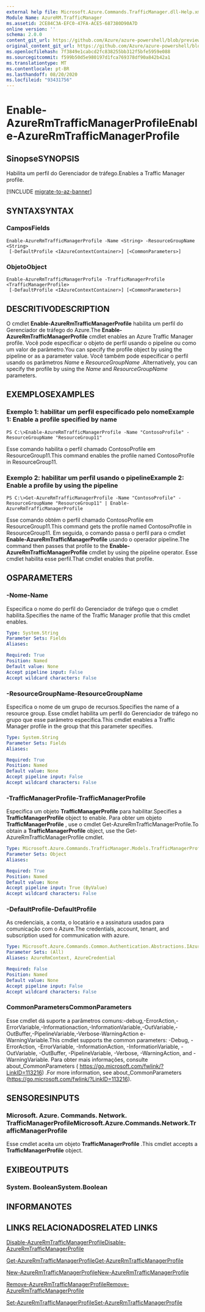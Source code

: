 ```yaml
---
external help file: Microsoft.Azure.Commands.TrafficManager.dll-Help.xml
Module Name: AzureRM.TrafficManager
ms.assetid: 2CE84C3A-EFC0-47FA-ACE5-687380D90A7D
online version: ''
schema: 2.0.0
content_git_url: https://github.com/Azure/azure-powershell/blob/preview/src/ResourceManager/TrafficManager/Commands.TrafficManager2/help/Enable-AzureRmTrafficManagerProfile.md
original_content_git_url: https://github.com/Azure/azure-powershell/blob/preview/src/ResourceManager/TrafficManager/Commands.TrafficManager2/help/Enable-AzureRmTrafficManagerProfile.md
ms.openlocfilehash: 7f3849e1cabcd2fc838255bb312f5bfe5959e088
ms.sourcegitcommit: f599b50d5e980197d1fca769378df90a842b42a1
ms.translationtype: MT
ms.contentlocale: pt-BR
ms.lasthandoff: 08/20/2020
ms.locfileid: "93431756"
---
```

# <span data-ttu-id="d4711-101">Enable-AzureRmTrafficManagerProfile</span><span class="sxs-lookup"><span data-stu-id="d4711-101">Enable-AzureRmTrafficManagerProfile</span></span>

## <span data-ttu-id="d4711-102">Sinopse</span><span class="sxs-lookup"><span data-stu-id="d4711-102">SYNOPSIS</span></span>
<span data-ttu-id="d4711-103">Habilita um perfil do Gerenciador de tráfego.</span><span class="sxs-lookup"><span data-stu-id="d4711-103">Enables a Traffic Manager profile.</span></span>

[!INCLUDE [migrate-to-az-banner](../../includes/migrate-to-az-banner.md)]

## <span data-ttu-id="d4711-104">SYNTAX</span><span class="sxs-lookup"><span data-stu-id="d4711-104">SYNTAX</span></span>

### <span data-ttu-id="d4711-105">Campos</span><span class="sxs-lookup"><span data-stu-id="d4711-105">Fields</span></span>
```
Enable-AzureRmTrafficManagerProfile -Name <String> -ResourceGroupName <String>
 [-DefaultProfile <IAzureContextContainer>] [<CommonParameters>]
```

### <span data-ttu-id="d4711-106">Objeto</span><span class="sxs-lookup"><span data-stu-id="d4711-106">Object</span></span>
```
Enable-AzureRmTrafficManagerProfile -TrafficManagerProfile <TrafficManagerProfile>
 [-DefaultProfile <IAzureContextContainer>] [<CommonParameters>]
```

## <span data-ttu-id="d4711-107">DESCRITIVO</span><span class="sxs-lookup"><span data-stu-id="d4711-107">DESCRIPTION</span></span>
<span data-ttu-id="d4711-108">O cmdlet **Enable-AzureRmTrafficManagerProfile** habilita um perfil do Gerenciador de tráfego do Azure.</span><span class="sxs-lookup"><span data-stu-id="d4711-108">The **Enable-AzureRmTrafficManagerProfile** cmdlet enables an Azure Traffic Manager profile.</span></span>
<span data-ttu-id="d4711-109">Você pode especificar o objeto de perfil usando o pipeline ou como um valor de parâmetro.</span><span class="sxs-lookup"><span data-stu-id="d4711-109">You can specify the profile object by using the pipeline or as a parameter value.</span></span>
<span data-ttu-id="d4711-110">Você também pode especificar o perfil usando os parâmetros *Name* e *ResourceGroupName* .</span><span class="sxs-lookup"><span data-stu-id="d4711-110">Alternatively, you can specify the profile by using the *Name* and *ResourceGroupName* parameters.</span></span>

## <span data-ttu-id="d4711-111">EXEMPLOS</span><span class="sxs-lookup"><span data-stu-id="d4711-111">EXAMPLES</span></span>

### <span data-ttu-id="d4711-112">Exemplo 1: habilitar um perfil especificado pelo nome</span><span class="sxs-lookup"><span data-stu-id="d4711-112">Example 1: Enable a profile specified by name</span></span>
```
PS C:\>Enable-AzureRmTrafficManagerProfile -Name "ContosoProfile" -ResourceGroupName "ResourceGroup11"
```

<span data-ttu-id="d4711-113">Esse comando habilita o perfil chamado ContosoProfile em ResourceGroup11.</span><span class="sxs-lookup"><span data-stu-id="d4711-113">This command enables the profile named ContosoProfile in ResourceGroup11.</span></span>

### <span data-ttu-id="d4711-114">Exemplo 2: habilitar um perfil usando o pipeline</span><span class="sxs-lookup"><span data-stu-id="d4711-114">Example 2: Enable a profile by using the pipeline</span></span>
```
PS C:\>Get-AzureRmTrafficManagerProfile -Name "ContosoProfile" -ResourceGroupName "ResourceGroup11" | Enable-AzureRmTrafficManagerProfile
```

<span data-ttu-id="d4711-115">Esse comando obtém o perfil chamado ContosoProfile em ResourceGroup11.</span><span class="sxs-lookup"><span data-stu-id="d4711-115">This command gets the profile named ContosoProfile in ResourceGroup11.</span></span>
<span data-ttu-id="d4711-116">Em seguida, o comando passa o perfil para o cmdlet **Enable-AzureRmTrafficManagerProfile** usando o operador pipeline.</span><span class="sxs-lookup"><span data-stu-id="d4711-116">The command then passes that profile to the **Enable-AzureRmTrafficManagerProfile** cmdlet by using the pipeline operator.</span></span>
<span data-ttu-id="d4711-117">Esse cmdlet habilita esse perfil.</span><span class="sxs-lookup"><span data-stu-id="d4711-117">That cmdlet enables that profile.</span></span>

## <span data-ttu-id="d4711-118">OS</span><span class="sxs-lookup"><span data-stu-id="d4711-118">PARAMETERS</span></span>

### <span data-ttu-id="d4711-119">-Nome</span><span class="sxs-lookup"><span data-stu-id="d4711-119">-Name</span></span>
<span data-ttu-id="d4711-120">Especifica o nome do perfil do Gerenciador de tráfego que o cmdlet habilita.</span><span class="sxs-lookup"><span data-stu-id="d4711-120">Specifies the name of the Traffic Manager profile that this cmdlet enables.</span></span>

```yaml
Type: System.String
Parameter Sets: Fields
Aliases: 

Required: True
Position: Named
Default value: None
Accept pipeline input: False
Accept wildcard characters: False
```

### <span data-ttu-id="d4711-121">-ResourceGroupName</span><span class="sxs-lookup"><span data-stu-id="d4711-121">-ResourceGroupName</span></span>
<span data-ttu-id="d4711-122">Especifica o nome de um grupo de recursos.</span><span class="sxs-lookup"><span data-stu-id="d4711-122">Specifies the name of a resource group.</span></span>
<span data-ttu-id="d4711-123">Esse cmdlet habilita um perfil do Gerenciador de tráfego no grupo que esse parâmetro especifica.</span><span class="sxs-lookup"><span data-stu-id="d4711-123">This cmdlet enables a Traffic Manager profile in the group that this parameter specifies.</span></span>

```yaml
Type: System.String
Parameter Sets: Fields
Aliases: 

Required: True
Position: Named
Default value: None
Accept pipeline input: False
Accept wildcard characters: False
```

### <span data-ttu-id="d4711-124">-TrafficManagerProfile</span><span class="sxs-lookup"><span data-stu-id="d4711-124">-TrafficManagerProfile</span></span>
<span data-ttu-id="d4711-125">Especifica um objeto **TrafficManagerProfile** para habilitar.</span><span class="sxs-lookup"><span data-stu-id="d4711-125">Specifies a **TrafficManagerProfile** object to enable.</span></span>
<span data-ttu-id="d4711-126">Para obter um objeto **TrafficManagerProfile** , use o cmdlet Get-AzureRmTrafficManagerProfile.</span><span class="sxs-lookup"><span data-stu-id="d4711-126">To obtain a **TrafficManagerProfile** object, use the Get-AzureRmTrafficManagerProfile cmdlet.</span></span>

```yaml
Type: Microsoft.Azure.Commands.TrafficManager.Models.TrafficManagerProfile
Parameter Sets: Object
Aliases: 

Required: True
Position: Named
Default value: None
Accept pipeline input: True (ByValue)
Accept wildcard characters: False
```

### <span data-ttu-id="d4711-127">-DefaultProfile</span><span class="sxs-lookup"><span data-stu-id="d4711-127">-DefaultProfile</span></span>
<span data-ttu-id="d4711-128">As credenciais, a conta, o locatário e a assinatura usados para comunicação com o Azure.</span><span class="sxs-lookup"><span data-stu-id="d4711-128">The credentials, account, tenant, and subscription used for communication with azure.</span></span>

```yaml
Type: Microsoft.Azure.Commands.Common.Authentication.Abstractions.IAzureContextContainer
Parameter Sets: (All)
Aliases: AzureRmContext, AzureCredential

Required: False
Position: Named
Default value: None
Accept pipeline input: False
Accept wildcard characters: False
```

### <span data-ttu-id="d4711-129">CommonParameters</span><span class="sxs-lookup"><span data-stu-id="d4711-129">CommonParameters</span></span>
<span data-ttu-id="d4711-130">Esse cmdlet dá suporte a parâmetros comuns:-debug,-ErrorAction,-ErrorVariable,-Informationaction,-InformationVariable,-OutVariable,-OutBuffer,-PipelineVariable,-Verbose-WarningAction e-WarningVariable.</span><span class="sxs-lookup"><span data-stu-id="d4711-130">This cmdlet supports the common parameters: -Debug, -ErrorAction, -ErrorVariable, -InformationAction, -InformationVariable, -OutVariable, -OutBuffer, -PipelineVariable, -Verbose, -WarningAction, and -WarningVariable.</span></span> <span data-ttu-id="d4711-131">Para obter mais informações, consulte about_CommonParameters ( https://go.microsoft.com/fwlink/?LinkID=113216) .</span><span class="sxs-lookup"><span data-stu-id="d4711-131">For more information, see about_CommonParameters (https://go.microsoft.com/fwlink/?LinkID=113216).</span></span>

## <span data-ttu-id="d4711-132">SENSORES</span><span class="sxs-lookup"><span data-stu-id="d4711-132">INPUTS</span></span>

### <span data-ttu-id="d4711-133">Microsoft. Azure. Commands. Network. TrafficManagerProfile</span><span class="sxs-lookup"><span data-stu-id="d4711-133">Microsoft.Azure.Commands.Network.TrafficManagerProfile</span></span>
<span data-ttu-id="d4711-134">Esse cmdlet aceita um objeto **TrafficManagerProfile** .</span><span class="sxs-lookup"><span data-stu-id="d4711-134">This cmdlet accepts a **TrafficManagerProfile** object.</span></span>

## <span data-ttu-id="d4711-135">EXIBE</span><span class="sxs-lookup"><span data-stu-id="d4711-135">OUTPUTS</span></span>

### <span data-ttu-id="d4711-136">System. Boolean</span><span class="sxs-lookup"><span data-stu-id="d4711-136">System.Boolean</span></span>

## <span data-ttu-id="d4711-137">INFORMA</span><span class="sxs-lookup"><span data-stu-id="d4711-137">NOTES</span></span>

## <span data-ttu-id="d4711-138">LINKS RELACIONADOS</span><span class="sxs-lookup"><span data-stu-id="d4711-138">RELATED LINKS</span></span>

[<span data-ttu-id="d4711-139">Disable-AzureRmTrafficManagerProfile</span><span class="sxs-lookup"><span data-stu-id="d4711-139">Disable-AzureRmTrafficManagerProfile</span></span>](./Disable-AzureRmTrafficManagerProfile.md)

[<span data-ttu-id="d4711-140">Get-AzureRmTrafficManagerProfile</span><span class="sxs-lookup"><span data-stu-id="d4711-140">Get-AzureRmTrafficManagerProfile</span></span>](./Get-AzureRmTrafficManagerProfile.md)

[<span data-ttu-id="d4711-141">New-AzureRmTrafficManagerProfile</span><span class="sxs-lookup"><span data-stu-id="d4711-141">New-AzureRmTrafficManagerProfile</span></span>](./New-AzureRmTrafficManagerProfile.md)

[<span data-ttu-id="d4711-142">Remove-AzureRmTrafficManagerProfile</span><span class="sxs-lookup"><span data-stu-id="d4711-142">Remove-AzureRmTrafficManagerProfile</span></span>](./Remove-AzureRmTrafficManagerProfile.md)

[<span data-ttu-id="d4711-143">Set-AzureRmTrafficManagerProfile</span><span class="sxs-lookup"><span data-stu-id="d4711-143">Set-AzureRmTrafficManagerProfile</span></span>](./Set-AzureRmTrafficManagerProfile.md)


